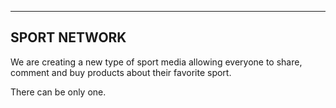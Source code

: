 --------------------------------
SPORT NETWORK
--------------------------------

We are creating a new type of sport media allowing everyone to share, comment and buy products about their favorite sport.

There can be only one. 